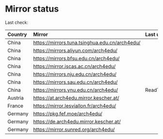 <script src="./time.js"></script>
# Mirror status
Last check: <script type="text/javascript">localize(1691857177.5142605);</script>

|Country|Mirror|Last update|
|:------|:-----|:----------|
|China|https://mirrors.tuna.tsinghua.edu.cn/arch4edu/|<script type="text/javascript">localize(1691821645);</script>|
|China|https://mirrors.aliyun.com/arch4edu/|<script type="text/javascript">localize(1691735722);</script>|
|China|https://mirrors.bfsu.edu.cn/arch4edu/|<script type="text/javascript">localize(1691821645);</script>|
|China|https://mirror.iscas.ac.cn/arch4edu/|<script type="text/javascript">localize(1691821645);</script>|
|China|https://mirrors.nju.edu.cn/arch4edu/|<script type="text/javascript">localize(1691778480);</script>|
|China|https://mirrors.sau.edu.cn/arch4edu/|<script type="text/javascript">localize(1691821645);</script>|
|China|https://mirrors.ynu.edu.cn/arch4edu/|ReadTimeout|
|Austria|https://at.arch4edu.mirror.kescher.at/|<script type="text/javascript">localize(1691821645);</script>|
|France|https://mirror.lesviallon.fr/arch4edu/|<script type="text/javascript">localize(1691821645);</script>|
|Germany|https://pkg.fef.moe/arch4edu/|<script type="text/javascript">localize(1691821645);</script>|
|Germany|https://de.arch4edu.mirror.kescher.at/|<script type="text/javascript">localize(1691821645);</script>|
|Germany|https://mirror.sunred.org/arch4edu/|<script type="text/javascript">localize(1691821645);</script>|

<script src="./tablefilter/tablefilter.js"></script>
<script src="./table.js"></script>